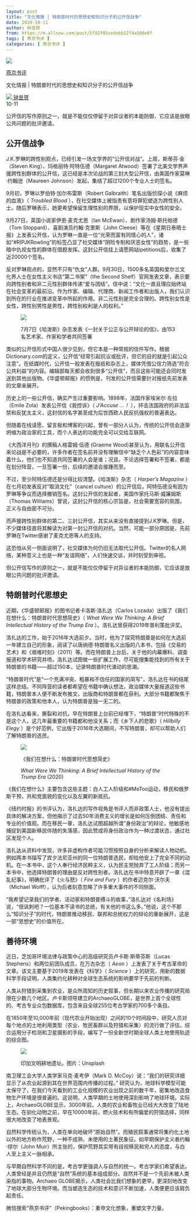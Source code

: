 ```yaml
---
layout: post
title: "文化情报 | 特朗普时代的思想史和知识分子的公开信战争"
date: 2020-10-11
author: 钟昱赟
from: https://m.allnow.com/post/5f82f05cedebb22f4a586e0f
tags: [ 燕京书评 ]
categories: [ 燕京书评 ]
---
```


<div class="main" data-v-7f77c10f="" data-v-c130297e="">
 <div class="head-img-wrap" data-v-7f77c10f="">
  <img class="head-img" data-v-7f77c10f="" src="//img.allhistory.com/now/2020-10-11/5f82f6f7a4188f00015357b5.png?imageView2/2/w/750"/>
  <!-- -->
 </div>
 <div class="column-wrap" data-v-7f77c10f="">
  <p class="column" data-v-7f77c10f="">
   <a class="column-link" data-v-7f77c10f="" href="/column/199">
    燕京书评
   </a>
   <!-- -->
  </p>
  <p class="title" data-v-7f77c10f="">
   文化情报 | 特朗普时代的思想史和知识分子的公开信战争
  </p>
 </div>
 <div class="author-wrap" data-v-7f77c10f="">
  <div class="left" data-v-7f77c10f="">
   <a class="single-avatar" data-v-7f77c10f="" href="/user/1409506">
    <img data-v-7f77c10f="" src="//pic.allhistory.com/T1EXZCBXCQ1RCvBVdK.jpg?imageView2/2/w/64"/>
   </a>
   <a class="single-name" data-v-7f77c10f="" href="/user/1409506">
    钟昱赟
   </a>
   <div class="icon" data-v-7f77c10f="">
   </div>
  </div>
  <div class="time" data-v-7f77c10f="">
   10-11
  </div>
 </div>
 <div class="abstract-wrap" data-v-7f77c10f="">
  <p class="abstract" data-v-7f77c10f="">
   公开信的写作原则之一，就是不能仅仅停留于对异议者的本能防御，它应该是放眼公共问题的批评邀请。
  </p>
 </div>
 <div data-v-7f77c10f="" id="article-content">
  <h2>
   公开信战争
  </h2>
  <p>
  </p>
  <p>
   J.K.罗琳的跨性别观点，已经引发一场文学界的“公开信对战”。上周，斯蒂芬·金（Steven King）、玛格丽特·阿特伍德（Margaret Atwood）签署了北美文学界声援跨性别群体的公开信，这已经是本次论战的第三封大型公开信，由美国作家莫琳·约翰逊（Maureen Johnson）发起，集结了超过1200个专业人士的签名。
  </p>
  <p>
  </p>
  <p>
   9月初，罗琳以罗伯特·加尔布雷斯（Robert Galbraith）笔名出版侦探小说《麻烦的血液》（
   <em>
    Troubled Blood
   </em>
   ），在社交媒体上被指责有意将罪犯塑造为跨性别人士。随后罗琳表示，她更希望保留生理性别的界限，以保护现实中女性的安全。
  </p>
  <p>
  </p>
  <p>
   9月27日，英国小说家伊恩·麦克尤恩（Ian McEwan）、剧作家汤姆·斯托帕德（Tom Stoppard）、喜剧演员约翰·克里斯（John Cleese）等在《星期日泰晤士报》上发表公开信，认为罗琳一直是一位“光荣而富有同情心的人”，诸如“#RIPJKRowling”的标签凸显了社交媒体“阴险专制和厌恶女性”的趋势，是一些暗中仇视女性的群体在借题发挥。这封公开信挂上请愿网站ipetitions后，收集了近20000个签名。
  </p>
  <p>
  </p>
  <p>
   反对罗琳观点的，显然不只有“仇女”人群。9月30日，1500多名英国和爱尔兰文化界人士在女性主义书店“第二书架”（the Second Shelf）官网发表文章，表示要向跨性别者和非二元性别群体传递“爱与团结”。信中说：“文化一直且理应始终站在社会变革的最前沿。作为作家、编辑、代理商、新闻工作者和出版人，我们认识到所在的行业在推进变革中所起的作用。非二元性别是完全合理的。跨性别女性是女性，跨性别男性是男性，跨性别权利是人的权利。”
  </p>
  <p>
  </p>
  <figure class="image-box dls-image-block dls-media-image">
   <img src="//img.allhistory.com/now/2020-10-11/5f82f45ea4188f00015357b1.png?imageView2/2/w/800">
    <figcaption class="dls-image-capture dls-capture">
     <p>
      7月7日《哈泼斯》杂志发表《一封关于公正与公开辩论的信》，由153名艺术家、作家和学者共同签署
     </p>
    </figcaption>
   </img>
  </figure>
  <p>
  </p>
  <p>
   类似的公开信形式中国人很少见到，但它本是一种常规的信件写作。根据Dictionary.com的定义，公开信“经常引起抗议或批评，但它的目的就是引起公众注意”。在纸媒时代，公开信一般发表在报纸和杂志上，媒体凭借公信力筛选“符合公共利益”的内容。编辑部每天都会收到很多“公开信”，而且这些可能还会同时发送到其他出版物。《华盛顿邮报》的惯例是，刊发的公开信需要针对报纸先前发表的文章来展开。
  </p>
  <p>
  </p>
  <p>
   历史上的一些公开信，确实产生过重要影响。1898年，法国作家埃米尔·左拉（Emile Zola）发表公开信《我控诉》（
   <em>
    J'Accuse ...！
   </em>
   ），抨击法国政府的非法监禁和反犹太主义，这封信的名字甚至成为后世西欧人民反抗强权的普遍表达。
  </p>
  <p>
  </p>
  <p>
   但随着在线请愿、留言板和博客的兴起，曾有一部分人认为，传统的公开信会逐渐坍缩为政治家的工具，而个人表达的功能完全可以交给互联网。
  </p>
  <p>
  </p>
  <p>
   《大西洋月刊》的撰稿人格雷姆·伍德 (Graeme Wood)甚至认为，用联名公开信来论战是不必要的，许多作者在签名前并没有理解信中“缺乏个人色彩”的内容意味着什么，他们也不知道共同签署的人会是谁；况且，不论选择签署和不签署，都是在划分阵营，一旦签署一份，后续的邀请会接踵而至。
  </p>
  <p>
  </p>
  <p>
   不过，至少阿特伍德还是分得比较清楚。《哈泼斯》杂志（
   <em>
    Harper’s Magazine
   </em>
   ）在七月初发表反对“取消文化”（cancel culture）的公开信后，阿特伍德没有因为罗琳等争议而选择撤销签名。这封公开信的发起者，美国作家托马斯·威廉姆斯（Thomas Williams）曾说，这封公开信的核心宗旨是，社会需要宽容的氛围，正义与自由密不可分。
  </p>
  <p>
  </p>
  <p>
   而声援跨性别群体的第二、三封公开信，其实从来没有直接提到J.K罗琳。但是，不少媒体径直将其解读为对第一封公开信的对抗。当然，可能一部分原因是，先前罗琳在Twitter感谢了麦克尤恩等人的支持。
  </p>
  <p>
  </p>
  <p>
   这恐怕从另一侧面说明了，社交媒体为何仍旧无法取代公开信。Twitter的名人网络，某种意义上也是一种“友谊网络”，人们快速交谈，并时刻受到审视。
  </p>
  <p>
  </p>
  <p>
   但公开信写作的原则之一，就是不能仅仅停留于对异议者的本能防御，它应该是放眼公共问题的批评邀请。
  </p>
  <p>
  </p>
  <h2>
   特朗普时代思想史
  </h2>
  <p>
  </p>
  <p>
   近期，《华盛顿邮报》的图书记者卡洛斯·洛扎达（Carlos Lozada）出版了《我们在想什么：特朗普时代思想简史》（
   <em>
    What Were We Thinking: A Brief Intellectual History of the Trump Era
   </em>
   ）。洛扎达曾获得2019年普利策批评奖。
  </p>
  <p>
  </p>
  <p>
   洛扎达的工作，始于2016年大选前夕。当时，他为了探究特朗普是如何在大选前一年建立自己的形象，阅读了以唐纳德·特朗普名义出版的八本书，包括《交易的艺术》和《艰难时刻》（2011）等。而在特朗普上台后，关于他的内幕爆料、调查报道和学术研究井喷。洛扎达试图做一些扩展工作，尽可能搜集能找到的所有关于特朗普的书籍——超过150本，记录特朗普时代涌动的思潮。
  </p>
  <p>
  </p>
  <p>
   “特朗普时代”是“一个充满冲突、粗暴和不信任的国家的简写”，洛扎达在书的结尾这样总结。不同阵营的读者都希望在书籍中确认想法，政治媒体大量报道这些书籍，特朗普本人便不断发布推文，出版商和特朗普都在获利。大部分书籍都聚焦于特朗普的政策和他本人，认为特朗普是独一无二的。
  </p>
  <p>
  </p>
  <p>
   在洛扎达看来，撕裂和对抗，早在特朗普上台前已经埋下，“特朗普”时代特殊的不是这个人，这几年最重要的书籍都和他没关系；而《乡下人的悲歌》（
   <em>
    Hillbilly Elegy
   </em>
   ）是个好范例，它出版于2016年大选期间，不写特朗普，却可以帮助人们了解特朗普的选民。
  </p>
  <p>
  </p>
  <figure class="image-box dls-image-block dls-media-image">
   <img src="//img.allhistory.com/now/2020-10-11/5f82f3b1d7f8a70001ef0382.png?imageView2/2/w/800">
    <figcaption class="dls-image-capture dls-capture">
     <p>
      《我们在想什么：特朗普时代思想简史》
     </p>
     <p>
      <em>
       What Were We Thinking: A Brief Intellectual History of the Trump Era
      </em>
      (2020)
     </p>
    </figcaption>
   </img>
  </figure>
  <p>
  </p>
  <p>
   《我们在想什么》主要包含这些主题：白人工人阶级和#MeToo运动，移民和俄罗斯干预，共和党面貌的变化以及左翼的新抵抗。
  </p>
  <p>
  </p>
  <p>
   《纽约时报》的书评认为，洛扎达的写作视角是书评人而非政策人士，他没有提出具体的解决方案，但他揭示了过去50年消费主义的增长是如何压倒团结、责任和专业的价值观。而在移民一章，洛扎达试图超越所谓“身份政治”的辩论，他敏感地捕捉到美国新移民伴随的失落感，因此赞成将身份政治作为一种过渡状态，通过社区发现个人。
  </p>
  <p>
  </p>
  <p>
   洛扎达从资料中发现，许多非虚构作者可能习惯按照自身的分析来解读人物动机。例如两本书描写了宾夕法尼亚州的同一位特朗普选民，却给他安上了完全不同的动机。在一本书中，这个人奉行经济民粹主义，认为民主党抛弃了工人阶级；而另一本书中，他选择特朗普的理由是反对跨性别者。洛扎达在书中特意开辟了一章《混乱纪事》，明确批评了《火与怒》（
   <em>
    Fire and Fury
   </em>
   ）的作者迈克尔·沃尔夫（Michael Wolff），认为后者刻意忽略了许多重大事件的不同侧面。
  </p>
  <p>
  </p>
  <p>
   “我希望记录我们的学者、活动家和特朗普搏斗的故事，”洛扎达对《名利场》说，“很讽刺吧？一位基本不读书的总统，有关他的书这么多。”他说，这个不那么“知识分子”的时代，特朗普推动移民、联邦和总统权力的辩论的重新展开，这是一部“思想史”的价值所在。
  </p>
  <p>
  </p>
  <h2>
   善待环境
  </h2>
  <p>
  </p>
  <p>
   近日，芝加哥环境法律与政策中心的高级研究员卢卡斯·斯蒂芬斯（Lucas Stephens）和两位前团队成员，在万古杂志（
   <em>
    Aeon
   </em>
   ）上发表了关于考古革命的文章。该文主要基于2019年发表在《科学》（
   <em>
    Science
   </em>
   ）上的研究，用新的数据科学手段证明，人类集约化耕种对全球生态系统的影响要早于先前的判断。
  </p>
  <p>
  </p>
  <p>
   人类从狩猎到采集到农业，是众所周知的历史叙事，但长期以来农业传播的研究局限在少数几个地区。卢卡斯领导建立的ArchaeoGLOBE，是世界上首个全球性的、考古专业众包数据库，包含来自全球255位考古学家的700多个条目。
  </p>
  <p>
  </p>
  <p>
   在1850年至10,000年前（现代农业开始出现）之间的10个时间段中，研究人员对每个地点的土地利用类型（农业、牧民畜群以及狩猎和采集）的流行做了评估，综合运用分子检测和卫星摄影的手段，编写了一份全新世时期全球人类土地使用轨迹的综合图。
  </p>
  <p>
  </p>
  <figure class="image-box dls-image-block dls-media-image">
   <img src="//img.allhistory.com/now/2020-10-11/5f82f5fba4188f00015357b3.png?imageView2/2/w/800"/>
   <figcaption class="dls-image-capture dls-capture">
    <p>
     印加文明耕地遗址。图片：Unsplash
    </p>
   </figcaption>
  </figure>
  <p>
  </p>
  <p>
   南卫理工会大学人类学家马克·麦考伊（Mark D. McCoy）说：“我们的研究详细显示了从农业起源到其在世界范围内传播的过程。” 研究认为，地球科学模型可能太保守了，在我们今天看到的工业化规模的农业出现之前的数千年，密集地改造食物生产环境是很普遍的。这说明，人类早期的土地使用深刻影响了地球环境。实际上，ArchaeoGLOBE显示，3000年前，人类的农业和畜牧业已经大大改变了陆地生态。在驯化动物之前，早在10000年前，燃火技术和有所偏爱的狩猎选择，同样很大地改变了地表景观。
  </p>
  <p>
  </p>
  <p>
   自然科学传统认为，人类在单向地破坏“原始自然”。而殖民叙事通常将集约化土地以外的地方称作荒野，一种不成熟、未使用的土著民象征。如早期保护主义者约翰·缪尔（John Muir）所主张的，保护荒野其实带有歧视移民和穷人的态度，与白人至上主义一脉相承。
  </p>
  <p>
  </p>
  <p>
   与早期自然科学不同的是，考古学更强调人与自然的统一。考古学家们希望表达，人类曾经是并且仍然是“自然”系统的基本组成部分。自然并不是一个先前未被人类染指的事物。Archaeo GLOBE揭示，人类社会比我们想象的更早，更深刻地改变了地球大部分生物环境。而当塑造生态的技术和意识不断加速，人类便更应该肩负起责任。
  </p>
  <p>
  </p>
  <p>
   微信搜索“燕京书评”（Pekingbooks）：重申文化想象，重塑文字力量。
  </p>
 </div>
</div>

